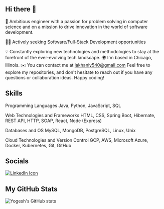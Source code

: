 ## Hi there 👋

🚀 Ambitious engineer with a passion for problem solving in computer science and on a mission to drive innovation in the world of software development.

👨‍💻 Actively seeking Software/Full-Stack Development opportunities 

💡 Constantly exploring new technologies and methodologies to stay at the forefront of the ever-evolving tech landscape.
🌍  I'm based in Chicago, Illinois.
✉️  You can contact me at lakhaniy540@gmail.com
Feel free to explore my repositories, and don't hesitate to reach out if you have any questions or collaboration ideas. Happy coding!

## Skills
Programming Languages
Java, Python, JavaScript, SQL

Web Technologies and Frameworks
HTML, CSS, Spring Boot, Hibernate, REST API, HTTP, SOAP, React, Node (Express)

Databases and OS
MySQL, MongoDB, PostgreSQL, Linux, Unix

Cloud Technologies and Version Control
GCP, AWS, Microsoft Azure, Docker, Kubernetes, Git, GitHub

## Socials
<a class="linkedin-link" href="https://www.linkedin.com/in/yogesh-lakhani-756b87ab/" target="_blank"><img src="https://cdn-icons-png.flaticon.com/512/174/174857.png" alt="LinkedIn Icon"></a>

## My GitHub Stats
![Yogesh's GitHub stats](https://github-readme-stats.vercel.app/api?username=yoginoit39&show_icons=true&theme=transparent)








